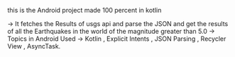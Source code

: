 this is the Android project made 100 percent in kotlin 




->  It fetches the Results of usgs api and parse the JSON and get the results of all the Earthquakes in the world of the magnitude greater than 5.0
->  Topics in Android Used -> Kotlin , Explicit Intents , JSON Parsing , Recycler View , AsyncTask. 
